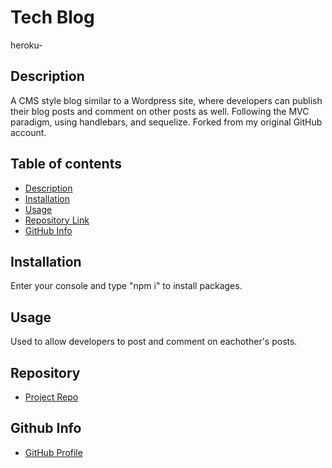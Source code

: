 # **Tech Blog**

heroku-

## Description

A CMS style blog similar to a Wordpress site, where developers can publish their blog posts and comment on other posts as well. Following the MVC paradigm, using handlebars, and sequelize. Forked from my original GitHub account.

## Table of contents

- [Description](#Description)
- [Installation](#Installation)
- [Usage](#Usage)
- [Repository Link](#Repository)
- [GitHub Info](#GitHub)

## Installation

Enter your console and type "npm i" to install packages.

## Usage

Used to allow developers to post and comment on eachother's posts.

## Repository

- [Project Repo](https://github.com/fibikunle/challenge14-tech-blog)

## Github Info

- [GitHub Profile](https://github.com/fibikunle)